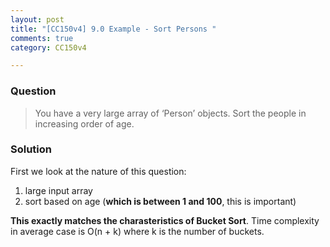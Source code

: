 ```yaml
---
layout: post
title: "[CC150v4] 9.0 Example - Sort Persons "
comments: true
category: CC150v4

---
```


### Question

> You have a very large array of ‘Person’ objects. Sort the people in increasing order of age. 

### Solution

First we look at the nature of this question: 

1. large input array
1. sort based on age (__which is between 1 and 100__, this is important)

__This exactly matches the charasteristics of Bucket Sort__. Time complexity in average case is O(n + k) where k is the number of buckets. 